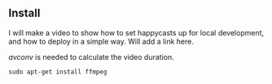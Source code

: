 ## Install

I will make a video to show how to set happycasts up for local development,
and how to deploy in a simple way. Will add a link here.

_avconv_ is needed to calculate the video duration.
```
sudo apt-get install ffmpeg
```
